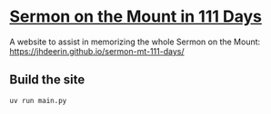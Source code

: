 # [Sermon on the Mount in 111 Days](https://jhdeerin.github.io/sermon-mt-111-days/)

A website to assist in memorizing the whole Sermon on the Mount: https://jhdeerin.github.io/sermon-mt-111-days/

## Build the site

```sh
uv run main.py
```
